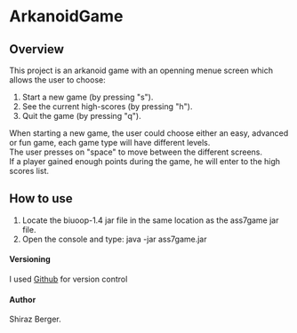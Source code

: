 # ArkanoidGame
## Overview
This project is an arkanoid game with an openning menue screen which allows the user to choose:  
1. Start a new game (by pressing "s").  
2. See the current high-scores (by pressing "h").  
3. Quit the game (by pressing "q").  

When starting a new game, the user could choose either an easy, advanced or fun game, each game type will have different levels.  
The user presses on "space" to move between the different screens.  
If a player gained enough points during the game, he will enter to the high scores list.  

## How to use  
1. Locate the biuoop-1.4 jar file in the same location as the ass7game jar file.  
2. Open the console and type: java -jar ass7game.jar

#### Versioning  
I used [Github](https://github.com/shiraz318/ArkanoidGame) for version control

#### Author
Shiraz Berger.
